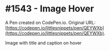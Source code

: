 # #1543 - Image Hover

A Pen created on CodePen.io. Original URL: [https://codepen.io/littlesnippets/pen/QEYWXb](https://codepen.io/littlesnippets/pen/QEYWXb).

Image with title and caption on hover
